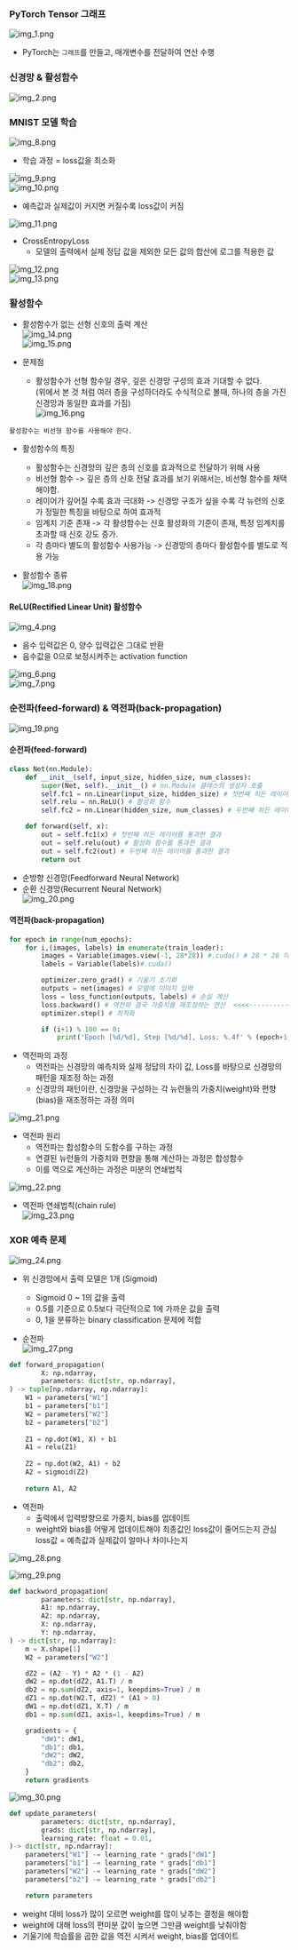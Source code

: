 ### PyTorch Tensor 그래프
![img_1.png](img_1.png)  
* PyTorch는 `그래프`를 만들고, 매개변수를 전달하여 연산 수행

### 신경망 & 활성함수  
![img_2.png](img_2.png)

### MNIST 모델 학습  
![img_8.png](img_8.png)
* 학습 과정 = loss값을 최소화  

![img_9.png](img_9.png)  
![img_10.png](img_10.png)  
* 예측값과 실제값이 커지면 커질수록 loss값이 커짐

![img_11.png](img_11.png)
* CrossEntropyLoss
  * 모델의 출력에서 실제 정답 값을 제외한 모든 값의 합산에 로그를 적용한 값 
  

![img_12.png](img_12.png)  
![img_13.png](img_13.png)

### 활성함수

* 활성함수가 없는 선형 신호의 출력 계산  
![img_14.png](img_14.png)  
![img_15.png](img_15.png)

* 문제점
  * 활성함수가 선형 함수일 경우, 깊은 신경망 구성의 효과 기대할 수 없다.  
    (위에서 본 것 처럼 여러 층을 구성하더라도 수식적으로 볼때, 하나의 층을 가진 신경망과 동일한 효과를 가짐)  
  ![img_16.png](img_16.png)

`활성함수는 비선형 함수를 사용해야 한다.`

* 활성함수의 특징
  * 활성함수는 신경망의 깊은 층의 신호를 효과적으로 전달하기 위해 사용
  * 비선형 함수 -> 깊은 층의 신호 전달 효과를 보기 위해서는, 비선형 함수를 채택해야함.
  * 레이어가 깊어질 수록 효과 극대화 -> 신경망 구조가 싶을 수록 각 뉴련의 신호가 정밀한 특징을 바탕으로 하여 효과적
  * 임계치 기준 존재 -> 각 활성함수는 신호 활성화의 기준이 존재, 특정 임계치를 초과할 때 신호 강도 증가.
  * 각 층마다 별도의 활성함수 사용가능 -> 신경망의 층마다 활성함수를 별도로 적용 가능

* 활성함수 종류  
![img_18.png](img_18.png)

#### ReLU(Rectified Linear Unit) 활성함수    
![img_4.png](img_4.png)  
* 음수 입력값은 0, 양수 입력값은 그대로 반환
* 음수값을 0으로 보정시켜주는 activation function  

![img_6.png](img_6.png)  
![img_7.png](img_7.png)  

### 순전파(feed-forward) & 역전파(back-propagation)  
![img_19.png](img_19.png)  
#### 순전파(feed-forward)  
```python
class Net(nn.Module):
    def __init__(self, input_size, hidden_size, num_classes):
        super(Net, self).__init__() # nn.Module 클래스의 생성자 호출
        self.fc1 = nn.Linear(input_size, hidden_size) # 첫번째 히든 레이어
        self.relu = nn.ReLU() # 활성화 함수
        self.fc2 = nn.Linear(hidden_size, num_classes) # 두번째 히든 레이어

    def forward(self, x):
        out = self.fc1(x) # 첫번째 히든 레이어를 통과한 결과
        out = self.relu(out) # 활성화 함수를 통과한 결과
        out = self.fc2(out) # 두번째 히든 레이어를 통과한 결과
        return out
```
* 순방향 신경망(Feedforward Neural Network)
* 순환 신경망(Recurrent Neural Network)  
  ![img_20.png](img_20.png)

#### 역전파(back-propagation)
```python
for epoch in range(num_epochs):
    for i,(images, labels) in enumerate(train_loader):
        images = Variable(images.view(-1, 28*28)) #.cuda() # 28 * 28 이미지를 1차원 벡터로 변환
        labels = Variable(labels)#.cuda()

        optimizer.zero_grad() # 기울기 초기화
        outputs = net(images) # 모델에 이미지 입력
        loss = loss_function(outputs, labels) # 손실 계산
        loss.backward() # 역전파 결국 가중치를 재조정하는 연산  <<<<--------------- 역전파
        optimizer.step() # 최적화

        if (i+1) % 100 == 0:
            print('Epoch [%d/%d], Step [%d/%d], Loss: %.4f' % (epoch+1, num_epochs, i+1, len(train_data)//batch_size, loss.data))
```
* 역전파의 과정
  * 역전파는 신경망의 예측치와 실제 정답의 차이 값, Loss를 바탕으로 신경망의 패턴을 재조정 하는 과정
  * 신경망의 패턴이란, 신경망을 구성하는 각 뉴련들의 가중치(weight)와 편향(bias)을 재조정하는 과정 의미

![img_21.png](img_21.png)

* 역전파 원리
  * 역전파는 합성함수의 도함수를 구하는 과정
  * 연결된 뉴런들의 가중치와 편향을 통해 계산하는 과정은 합성함수
  * 이를 역으로 계산하는 과정은 미분의 연쇄법칙  

![img_22.png](img_22.png)

* 역전파 연쇄법칙(chain rule)  
![img_23.png](img_23.png)
 

### XOR 예측 문제  
![img_24.png](img_24.png)
* 위 신경망에서 출력 모델은 1개 (Sigmoid)
  * Sigmoid 0 ~ 1의 값을 출력
  * 0.5를 기준으로 0.5보다 극단적으로 1에 가까운 값을 출력
  * 0, 1을 분류하는 binary classification 문제에 적합

* 순전파  
![img_27.png](img_27.png)  

```python 
def forward_propagation(
        X: np.ndarray,
        parameters: dict[str, np.ndarray],
) -> tuple[np.ndarray, np.ndarray]:
    W1 = parameters["W1"]
    b1 = parameters["b1"]
    W2 = parameters["W2"]
    b2 = parameters["b2"]
    
    Z1 = np.dot(W1, X) + b1
    A1 = relu(Z1)
    
    Z2 = np.dot(W2, A1) + b2
    A2 = sigmoid(Z2)
    
    return A1, A2
```  
* 역전파 
  * 출력에서 입력방향으로 가중치, bias를 업데이트
  * weight와 bias를 어떻게 업데이트해야 최종값인 loss값이 줄어드는지 관심 loss값 = 예측값과 실제값이 얼마나 차이나는지  
  
![img_28.png](img_28.png)  

![img_29.png](img_29.png)  

```python
def backword_propagation(
        parameters: dict[str, np.ndarray],
        A1: np.ndarray,
        A2: np.ndarray,
        X: np.ndarray,
        Y: np.ndarray,
) -> dict[str, np.ndarray]:
    m = X.shape[1]
    W2 = parameters["W2"]

    dZ2 = (A2 - Y) * A2 * (1 - A2)
    dW2 = np.dot(dZ2, A1.T) / m
    db2 = np.sum(dZ2, axis=1, keepdims=True) / m
    dZ1 = np.dot(W2.T, dZ2) * (A1 > 0)
    dW1 = np.dot(dZ1, X.T) / m
    db1 = np.sum(dZ1, axis=1, keepdims=True) / m

    gradients = {
        "dW1": dW1,
        "db1": db1,
        "dW2": dW2,
        "db2": db2,
    }
    return gradients
```  
![img_30.png](img_30.png)

```python
def update_parameters(
        parameters: dict[str, np.ndarray],
        grads: dict[str, np.ndarray],
        learning_rate: float = 0.01,
)-> dict[str, np.ndarray]:
    parameters["W1"] -= learning_rate * grads["dW1"]
    parameters["b1"] -= learning_rate * grads["db1"]
    parameters["W2"] -= learning_rate * grads["dW2"]
    parameters["b2"] -= learning_rate * grads["db2"]

    return parameters
```  

* weight 대비 loss가 많이 오르면 weight를 많이 낮추는 결정을 해야함
* weight에 대해 loss의 편미분 값이 높으면 그만큼 weight를 낮춰야함
* 기울기에 학습률을 곱한 값을 역전 시켜서 weight, bias를 업데이트
 